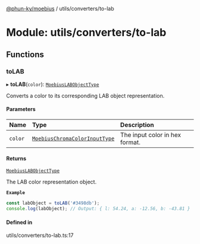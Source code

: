 [@phun-ky/moebius](../README.md) / utils/converters/to-lab

# Module: utils/converters/to-lab

## Functions

### toLAB

▸ **toLAB**(`color`): [`MoebiusLABObjectType`](types.md#moebiuslabobjecttype)

Converts a color to its corresponding LAB object representation.

#### Parameters

| Name | Type | Description |
| :------ | :------ | :------ |
| `color` | [`MoebiusChromaColorInputType`](types.md#moebiuschromacolorinputtype) | The input color in hex format. |

#### Returns

[`MoebiusLABObjectType`](types.md#moebiuslabobjecttype)

The LAB color representation object.

**`Example`**

```ts
const labObject = toLAB('#3498db');
console.log(labObject); // Output: { l: 54.24, a: -12.56, b: -43.81 }
```

#### Defined in

utils/converters/to-lab.ts:17
